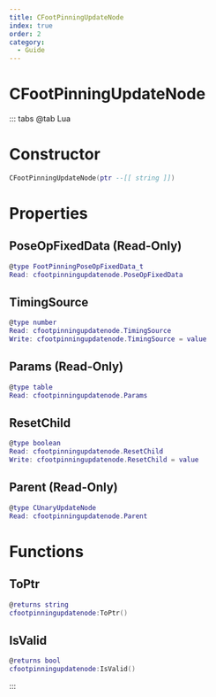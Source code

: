 ```yaml
---
title: CFootPinningUpdateNode
index: true
order: 2
category:
  - Guide
---
```


# CFootPinningUpdateNode

::: tabs
@tab Lua
# Constructor
```lua
CFootPinningUpdateNode(ptr --[[ string ]])
```
# Properties
## PoseOpFixedData (Read-Only)
```lua
@type FootPinningPoseOpFixedData_t
Read: cfootpinningupdatenode.PoseOpFixedData
```
## TimingSource 
```lua
@type number
Read: cfootpinningupdatenode.TimingSource
Write: cfootpinningupdatenode.TimingSource = value
```
## Params (Read-Only)
```lua
@type table
Read: cfootpinningupdatenode.Params
```
## ResetChild 
```lua
@type boolean
Read: cfootpinningupdatenode.ResetChild
Write: cfootpinningupdatenode.ResetChild = value
```
## Parent (Read-Only)
```lua
@type CUnaryUpdateNode
Read: cfootpinningupdatenode.Parent
```
# Functions
## ToPtr
```lua
@returns string
cfootpinningupdatenode:ToPtr()
```
## IsValid
```lua
@returns bool
cfootpinningupdatenode:IsValid()
```

:::